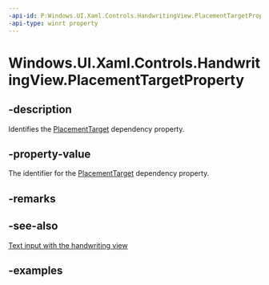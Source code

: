 ```yaml
---
-api-id: P:Windows.UI.Xaml.Controls.HandwritingView.PlacementTargetProperty
-api-type: winrt property
---
```


<!-- Property syntax.
public DependencyProperty PlacementTargetProperty { get; }
-->

# Windows.UI.Xaml.Controls.HandwritingView.PlacementTargetProperty

## -description

Identifies the [PlacementTarget](handwritingview_placementtarget.md) dependency property.

## -property-value

The identifier for the [PlacementTarget](handwritingview_placementtarget.md) dependency property.

## -remarks

## -see-also

[Text input with the handwriting view](/windows/uwp/design/controls-and-patterns/text-handwriting-view)

## -examples

